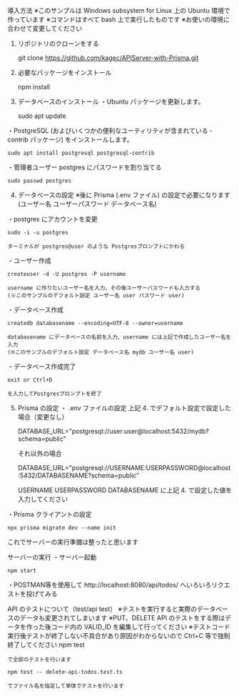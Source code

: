 
導入方法
※このサンプルは Windows subsystem for Linux 上の Ubuntu 環境で作っています
※コマンドはすべて bash 上で実行したものです
※お使いの環境に合わせて変更してください

1. リポジトリのクローンをする

	git clone https://github.com/kagec/APIServer-with-Prisma.git

2. 必要なパッケージをインストール

	npm install 

3. データベースのインストール 
・Ubuntu パッケージを更新します。

	sudo apt update

・PostgreSQL (およびいくつかの便利なユーティリティが含まれている -contrib パッケージ) をインストールします。
		
	sudo apt install postgresql postgresql-contrib

・管理者ユーザー postgres にパスワードを割り当てる

	sudo passwd postgres


4. データベースの設定
	※後に Prisma (.env ファイル) の設定で必要になります (ユーザー名 ユーザーパスワード データベース名)

・postgres にアカウントを変更

	sudo -i -u postgres

	ターミナルが postgres@user のような Postgresプロンプトにかわる

・ユーザー作成	

	createuser -d -U postgres -P username

	username に作りたいユーザー名を入力、その後ユーザーパスワードも入力する
	(※このサンプルのデフォルト設定 ユーザー名 user パスワード user)
・データベース作成　

	createdb databasename --encoding=UTF-8 --owner=username

	databasename にデータベースの名前を入力、username には上記で作成したユーザー名を入力
	(※このサンプルのデフォルト設定 データベース名 mydb ユーザー名 user)
・データベース作成完了
	
	exit or Ctrl+D
	
	を入力してPostgresプロンプトを終了

5. Prisma の設定
・ .env ファイルの設定
	上記 4. でデフォルト設定で設定した場合（変更なし）

	DATABASE_URL="postgresql://user:user@localhost:5432/mydb?schema=public"

	それ以外の場合

	DATABASE_URL="postgresql://USERNAME:USERPASSWORD@localhost:5432/DATABASENAME?schema=public"

	USERNAME USERPASSWORD DATABASENAME に上記 4. で設定した値を入力してください

・Prisma クライアントの設定 

	npx prisma migrate dev --name init


これでサーバーの実行準備は整ったと思います




サーバーの実行
・サーバー起動

	npm start

・POSTMAN等を使用して http://localhost:8080/api/todos/ へいろいろリクエストを投げてみる




API のテストについて（test/api test）
※テストを実行すると実際のデータベースのデータも変更されてしまいます
※PUT、DELETE API のテストをする際はデータを作った後コード内の VALID_ID を編集して行ってください
※テストコード実行後テストが終了しない不具合があり原因がわからないので Ctrl+C 等で強制終了してください
	npm test 

	で全部のテストを行います

	npm test -- delete-api-todos.test.ts

	でファイル名を指定して単体でテストを行います

	